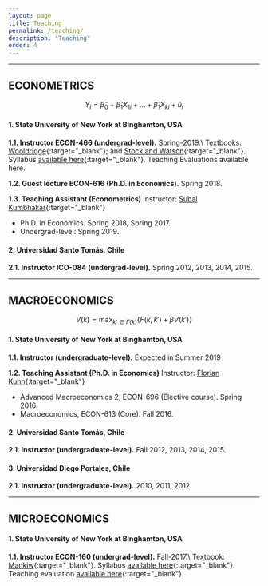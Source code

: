 ```yaml
---
layout: page
title: Teaching
permalink: /teaching/
description: "Teaching"
order: 4
---
```


------
## ECONOMETRICS

$$Y_i=\hat{\beta}_0+\hat{\beta}_1X_{1i}+...+\hat{\beta}_1X_{ki}+\hat{u}_i$$


#### 1. State University of New York at Binghamton, USA
**1.1. Instructor ECON-466 (undergrad-level).** Spring-2019.\\
Textbooks: [Wooldridge](https://www.cengage.com/c/introductory-econometrics-a-modern-approach-6e-wooldridge/9781305270107){:target="_blank"}; and [Stock and Watson](https://www.pearson.com/us/higher-education/product/Stock-Introduction-to-Econometrics-3rd-Edition/9780138009007.html){:target="_blank"}. Syllabus [available here](http://luischanci.github.io/assets/documents/Syllabus_ECON466_CHANCI.pdf){:target="_blank"}. Teaching Evaluations available here.

**1.2. Guest lecture ECON-616 (Ph.D. in Economics).** Spring 2018.

**1.3. Teaching Assistant (Econometrics)** Instructor: [Subal Kumbhakar](http://bingweb.binghamton.edu/~kkar/){:target="_blank"}
- Ph.D. in Economics. Spring 2018, Spring 2017.
- Undergrad-level: Spring 2019.


#### 2. Universidad Santo Tomás, Chile
**2.1. Instructor ICO-084 (undergrad-level).** Spring 2012, 2013, 2014, 2015.


------
## MACROECONOMICS

$$V(k)=\max_{k'\in\Gamma(k)}\{F(k,k')+\beta V(k')\}$$

#### 1. State University of New York at Binghamton, USA
**1.1. Instructor (undergraduate-level).** Expected in Summer 2019

**1.2. Teaching Assistant (Ph.D. in Economics)** Instructor: [Florian Kuhn](http://www.floriankuhn.com/){:target="_blank"}
- Advanced Macroeconomics 2, ECON-696 (Elective course). Spring 2016.
- Macroeconomics, ECON-613 (Core). Fall 2016.


#### 2. Universidad Santo Tomás, Chile
**2.1. Instructor (undergraduate-level).** Fall 2012, 2013, 2014, 2015.


#### 3. Universidad Diego Portales, Chile
**2.1. Instructor (undergraduate-level).** 2010, 2011, 2012.


------
## MICROECONOMICS

#### 1. State University of New York at Binghamton, USA

**1.1. Instructor ECON-160 (undergrad-level).** Fall-2017.\\
Textbook: [Mankiw](https://www.cengage.com/c/principles-of-microeconomics-8e-mankiw){:target="_blank"}. Syllabus [available here](http://luischanci.github.io/assets/documents/Syllabus_ECON160_CHANCI.pdf){:target="_blank"}. Teaching evaluation [available here](http://luischanci.github.io/assets/documents/Teaching_Evaluation_ECON160.pdf){:target="_blank"}.
